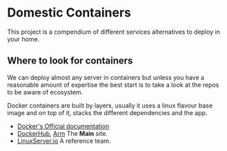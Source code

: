 # Domestic Containers

This project is a compendium of different services alternatives to deploy in your home.

## Where to look for containers

We can deploy almost any server in containers but unless you have a reasonable amount of expertise the best start is to take a look at the repos to be aware of ecosystem.

Docker containers are built by layers, usually it uses a linux flavour base image and on top of it, stacks the different dependencies and the app.

- [Docker's Official documentation][DockerDocs]
- [DockerHub], [Arm][DockerHub_Arm] The **Main** site.
- [LinuxServer.io] A reference team.

[DockerDocs]: https://docs.docker.com/
[DockerHub]: https://hub.docker.com/search/?q=&type=image&image_filter=official
[DockerHub_Arm]: https://hub.docker.com/search/?q=&type=image&architecture=arm&image_filter=official
[LinuxServer.io]: https://www.linuxserver.io/
